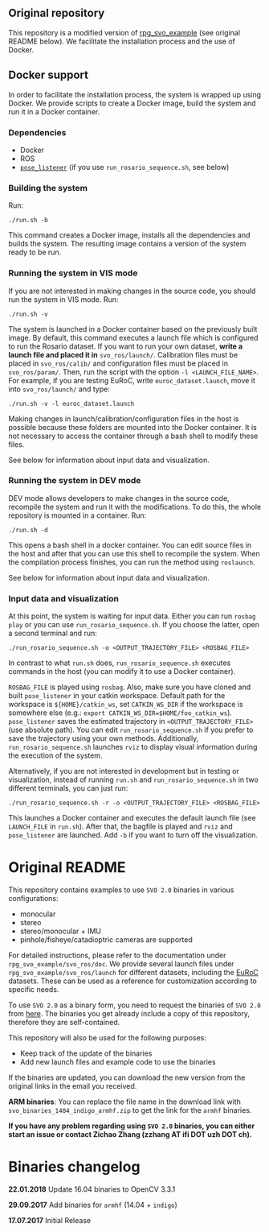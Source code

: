 ## Original repository
This repository is a modified version of [rpg_svo_example](https://github.com/uzh-rpg/rpg_svo_example) (see original README below). We facilitate the installation process and the use of Docker.

## Docker support

In order to facilitate the installation process, the system is wrapped up using Docker.
We provide scripts to create a Docker image, build the system and run it in a Docker container. 

### Dependencies 
* Docker
* ROS
* [`pose_listener`](https://github.com/CIFASIS/pose_listener) (if you use `run_rosario_sequence.sh`, see below)

### Building the system
Run:
```
./run.sh -b
```

This command creates a Docker image, installs all the dependencies and builds the system. The resulting image contains a version of the system ready to be run.

### Running the system in VIS mode
If you are not interested in making changes in the source code, you should run the system in VIS mode. Run:
```
./run.sh -v
```
The system is launched in a Docker container based on the previously built image. By default, this command executes a launch file which is configured to run the Rosario dataset. If you want to run your own dataset, **write a launch file and placed it in** `svo_ros/launch/`. Calibration files must be placed in `svo_ros/calib/` and configuration files must be placed in `svo_ros/param/`. Then, run the script with the option `-l <LAUNCH_FILE_NAME>`. For example, if you are testing EuRoC, write `euroc_dataset.launch`, move it into `svo_ros/launch/` and type:
```
./run.sh -v -l euroc_dataset.launch
```
Making changes in launch/calibration/configuration files in the host is possible because these folders are mounted into the Docker container. It is not necessary to access the container through a bash shell to modify these files.

See below for information about input data and visualization.

### Running the system in DEV mode
DEV mode allows developers to make changes in the source code, recompile the system and run it with the modifications. To do this, the whole repository is mounted in a container. Run:
```
./run.sh -d
```
This opens a bash shell in a docker container. You can edit source files in the host and after that you can use this shell to recompile the system. When the compilation process finishes, you can run the method using `roslaunch`.

See below for information about input data and visualization.

### Input data and visualization

At this point, the system is waiting for input data. Either you can run `rosbag play` or you can use `run_rosario_sequence.sh`.
If you choose the latter, open a second terminal and run:
```
./run_rosario_sequence.sh -o <OUTPUT_TRAJECTORY_FILE> <ROSBAG_FILE>
```
In contrast to what `run.sh` does, `run_rosario_sequence.sh` executes commands in the host (you can modify it to use a Docker container). 

`ROSBAG_FILE` is played using `rosbag`. Also, make sure you have cloned and built `pose_listener` in your catkin workspace. Default path for the workspace is `${HOME}/catkin_ws`, set `CATKIN_WS_DIR` if the workspace is somewhere else (e.g.: `export CATKIN_WS_DIR=$HOME/foo_catkin_ws`). `pose_listener` saves the estimated trajectory in `<OUTPUT_TRAJECTORY_FILE>` (use absolute path). You can edit `run_rosario_sequence.sh` if you prefer to save the trajectory using your own methods. Additionally, `run_rosario_sequence.sh` launches `rviz` to display visual information during the execution of the system.

Alternatively, if you are not interested in development but in testing or visualization, instead of running `run.sh` and `run_rosario_sequence.sh` in two different terminals, you can just run:
```
./run_rosario_sequence.sh -r -o <OUTPUT_TRAJECTORY_FILE> <ROSBAG_FILE>
```
This launches a Docker container and executes the default launch file (see `LAUNCH_FILE` in `run.sh`). After that, the bagfile is played and `rviz` and `pose_listener` are launched. Add `-b` if you want to turn off the visualization.

# Original README

This repository contains examples to use `SVO 2.0` binaries in various configurations:
* monocular
* stereo
* stereo/monocular + IMU
* pinhole/fisheye/catadioptric cameras are supported

For detailed instructions, please refer to the documentation under `rpg_svo_example/svo_ros/doc`.
We provide several launch files under `rpg_svo_example/svo_ros/launch` for different datasets, including the [EuRoC](http://projects.asl.ethz.ch/datasets/doku.php?id=kmavvisualinertialdatasets) datasets.
These can be used as a reference for customization according to specific needs.

To use `SVO 2.0` as a binary form, you need to request the binaries of `SVO 2.0` from [here](http://rpg.ifi.uzh.ch/svo2.html).
The binaries you get already include a copy of this repository, therefore they are self-contained.

This repository will also be used for the following purposes:
* Keep track of the update of the binaries
* Add new launch files and example code to use the binaries

If the binaries are updated, you can download the new version from the original links in the email you received.

**ARM binaries**: You can replace the file name in the download link with `svo_binaries_1404_indigo_armhf.zip` to get the link for the `armhf` binaries.

**If you have any problem regarding using `SVO 2.0` binaries,
you can either start an issue or contact Zichao Zhang (zzhang AT ifi DOT uzh DOT ch).**

# Binaries changelog
**22.01.2018** Update 16.04 binaries to OpenCV 3.3.1

**29.09.2017** Add binaries for `armhf` (14.04 + `indigo`)

**17.07.2017** Initial Release
